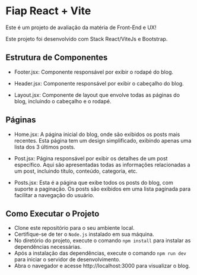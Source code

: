 # Fiap React + Vite

Este é um projeto de avaliação da matéria de Front-End e UX!

Este projeto foi desenvolvido com Stack React/ViteJs e Bootstrap.

## Estrutura de Componentes
* Footer.jsx: Componente responsável por exibir o rodapé do blog.

* Header.jsx: Componente responsável por exibir o cabeçalho do blog.

* Layout.jsx: Componente de layout que envolve todas as páginas do blog, incluindo o cabeçalho e o rodapé.

## Páginas
* Home.jsx: A página inicial do blog, onde são exibidos os posts mais recentes. Esta página tem um design simplificado, exibindo apenas uma lista dos 3 últimos posts.

* Post.jsx: Página responsável por exibir os detalhes de um post específico. Aqui são apresentadas todas as informações relacionadas a um post, incluindo título, conteúdo, categoria, etc.

* Posts.jsx: Esta é a página que exibe todos os posts do blog, com suporte a paginação. Os posts são exibidos em uma lista paginada para facilitar a navegação do usuário.

## Como Executar o Projeto
* Clone este repositório para o seu ambiente local.
* Certifique-se de ter o `Node.js` instalado em sua máquina.
* No diretório do projeto, execute o comando `npm install` para instalar as dependências necessárias.
* Após a instalação das dependências, execute o comando `npm run dev` para iniciar o servidor de desenvolvimento.
* Abra o navegador e acesse http://localhost:3000 para visualizar o blog.
